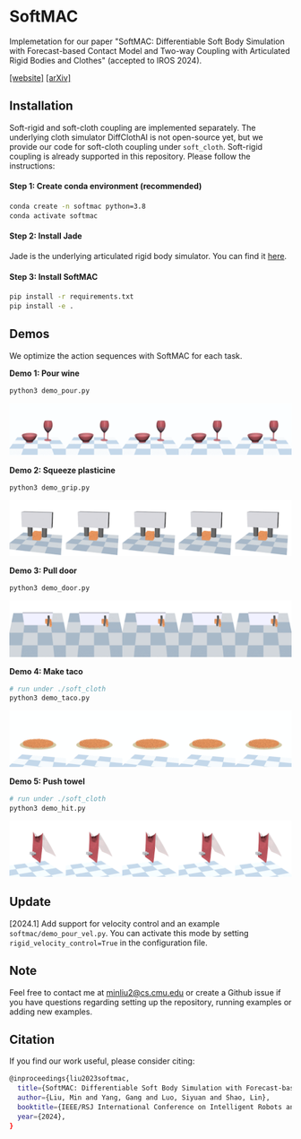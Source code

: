 # SoftMAC
Implemetation for our paper "SoftMAC: Differentiable Soft Body Simulation with Forecast-based Contact Model and Two-way Coupling with Articulated Rigid Bodies and Clothes" (accepted to IROS 2024).

[[website]](https://damianliumin.github.io/SoftMAC/) [[arXiv]](https://arxiv.org/abs/2312.03297)

## Installation
Soft-rigid and soft-cloth coupling are implemented separately. The underlying cloth simulator DiffClothAI is not open-source yet, but we provide our code for soft-cloth coupling under `soft_cloth`. Soft-rigid coupling is already supported in this repository. Please follow the instructions:


#### Step 1: Create conda environment (recommended)
```bash
conda create -n softmac python=3.8
conda activate softmac
```
#### Step 2: Install Jade
Jade is the underlying articulated rigid body simulator. You can find it [here](https://github.com/NUS-LinS-Lab/Jade).

#### Step 3: Install SoftMAC

```bash
pip install -r requirements.txt
pip install -e .
```

## Demos
We optimize the action sequences with SoftMAC for each task.

**Demo 1: Pour wine**
```bash
python3 demo_pour.py
```
![Pour wine gif](media/pour_merged.gif)

**Demo 2: Squeeze plasticine**
```bash
python3 demo_grip.py
```
![Squeeze plasticine gif](media/grip_merged.gif)

**Demo 3: Pull door**
```bash
python3 demo_door.py
```
![Pull door gif](media/door_merged.gif)

**Demo 4: Make taco**
```bash
# run under ./soft_cloth
python3 demo_taco.py
```
![Make taco gif](media/taco_merged.gif)

**Demo 5: Push towel**
```bash
# run under ./soft_cloth
python3 demo_hit.py
```
![Make taco gif](media/hit_saved_merged.gif)

## Update
[2024.1] Add support for velocity control and an example `softmac/demo_pour_vel.py`. You can activate this mode by setting `rigid_velocity_control=True` in the configuration file.


## Note
Feel free to contact me at minliu2@cs.cmu.edu or create a Github issue if you have questions regarding setting up the repository, running examples or adding new examples.

## Citation
If you find our work useful, please consider citing:
```bash
@inproceedings{liu2023softmac,
  title={SoftMAC: Differentiable Soft Body Simulation with Forecast-based Contact Model and Two-way Coupling with Articulated Rigid Bodies and Clothes},
  author={Liu, Min and Yang, Gang and Luo, Siyuan and Shao, Lin},
  booktitle={IEEE/RSJ International Conference on Intelligent Robots and Systems (IROS) },
  year={2024},
}
```
